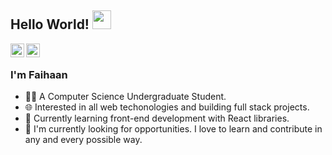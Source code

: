## Hello World! <img src="https://raw.githubusercontent.com/iampavangandhi/iampavangandhi/master/gifs/Hi.gif" width="30px"></h2>

<a href="https://www.linkedin.com/in/faihaan-arif-3020b117a/">
  <img align="left" alt="Faihaan's Linkedin" width="22px" src="https://cdn.jsdelivr.net/npm/simple-icons@v3/icons/linkedin.svg" />
</a>
<a href="https://github.com/farif1234">
  <img align="left" alt="Faihaan's Github" width="22px" src="https://cdn.jsdelivr.net/npm/simple-icons@v3/icons/github.svg" />
</a>
<br />
<!--<img align="right" alt="GIF" src="https://media.giphy.com/media/13HgwGsXF0aiGY/giphy.gif" /> --->

### I'm Faihaan
- 👨‍💻 A Computer Science Undergraduate Student. 
- 🌐 Interested in all web techonologies and building full stack projects.
- 🌱 Currently learning front-end development with React libraries.
- 💬 I'm currently looking for opportunities. I love to learn and contribute in any and every possible way.

<!---
farif1234/farif1234 is a ✨ special ✨ repository because its `README.md` (this file) appears on your GitHub profile.
You can click the Preview link to take a look at your changes.
--->
